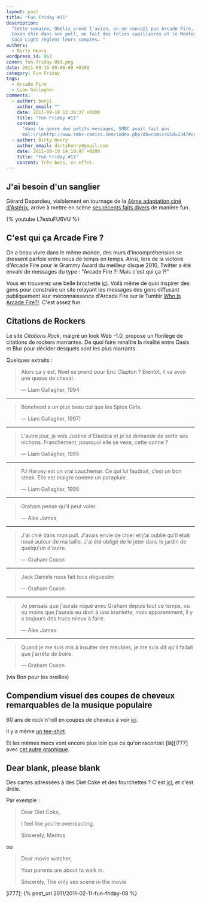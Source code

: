 ```yaml
---
layout: post
title: "Fun Friday #11"
description:
  "Cette semaine, Obélix prend l'avion, on ne connaît pas Arcade Fire, Graham
  Coxon chie dans son pull, on fait des folies capillaires et le Mentos et le
  Coca Light règlent leurs comptes. "
authors:
  - Dirty Henry
wordpress_id: 863
cover: fun-friday-863.png
date: 2011-09-16 09:00:00 +0200
category: Fun Friday
tags:
  - Arcade Fire
  - Liam Gallagher
comments:
  - author: benji
    author_email: ""
    date: 2011-09-19 13:39:37 +0200
    title: "Fun Friday #11"
    content:
      "dans le genre des petits messages, SMBC avait fait pas
      mal:\r\nhttp://www.smbc-comics.com/index.php?db=comics&id=2347#comic\r\n\r\nhttp://www.smbc-comics.com/index.php?db=comics&id=2223#comic"
  - author: Dirty Henry
    author_email: dirtyhenry@gmail.com
    date: 2011-09-19 14:19:47 +0200
    title: "Fun Friday #11"
    content: Très bons, en effet.
---
```


## J'ai besoin d'un sanglier

Gérard Depardieu, visiblement en tournage de la
[4ème adaptation ciné d'Astérix](http://www.allocine.fr/film/fichefilm_gen_cfilm=177895.html),
arrive à mettre en scène
[ses récents faits divers](http://lci.tf1.fr/people/gerard-depardieu-urine-dans-un-avion-6642138.html)
de manière fun.

{% youtube L7estuFU6VU %}

## C'est qui ça Arcade Fire ?

On a beau vivre dans le même monde, des murs d'incompréhension se dressent
parfois entre nous de temps en temps. Ainsi, lors de la victoire d'Arcade Fire
pour le Grammy Award du meilleur disque 2010, Twitter a été envahi de messages
du type : "Arcade Fire ⁈ Mais c'est qui ça ⁈"

Vous en trouverez une belle brochette
[ici](http://www.brooklynvegan.com/archives/2011/02/who_is_this_arc.html). Voilà
même de quoi inspirer des gens pour construire un site relayant les messages des
gens diffusant publiquement leur méconnaissance d'Arcade Fire sur le Tumblr
[Who Is Arcade Fire⁈](http://whoisarcadefire.tumblr.com/). C'est assez fun.

## Citations de Rockers

Le site _Citations Rock_, malgré un look Web -1.0, propose un florilège de
citations de rockers marrantes. De quoi faire renaître la rivalité entre Oasis
et Blur pour décider desquels sont les plus marrants.

Quelques extraits :

> Alors ça y est, Noel se prend pour Eric Clapton ? Bientôt, il va avoir une
> queue de cheval.
>
> — Liam Gallagher, 1994

---

> Bonehead a un plus beau cul que les Spice Girls.
>
> — Liam Gallagher, 1997)

---

> L'autre jour, je vois Justine d'Elastica et je lui demande de sortir ses
> nichons. Franchement, pourquoi elle se vexe, cette conne ?
>
> — Liam Gallagher, 1995

---

> PJ Harvey est un vrai cauchemar. Ce qui lui faudrait, c’est un bon steak. Elle
> est maigre comme un parapluie.
>
> — Liam Gallagher, 1995

---

> Graham pense qu'il peut voler.
>
> — Alex James

---

> J'ai chié dans mon pull. J'avais envie de chier et j'ai oublié qu'il était
> noué autour de ma taille. J'ai été obligé de le jeter dans le jardin de
> quelqu'un d'autre.
>
> — Graham Coxon

---

> Jack Daniels nous fait tous dégueuler.
>
> — Graham Coxon

---

> Je pensais que j'aurais niqué avec Graham depuis tout ce temps, ou au moins
> que j'aurais eu droit à une branlette, mais apparemment, il y a toujours des
> trucs mieux à faire.
>
> — Alex James

---

> Quand je me suis mis à insulter des meubles, je me suis dit qu'il fallait que
> j'arrête de boire.
>
> — Graham Coxon

(via Bon pour les oreilles)

## Compendium visuel des coupes de cheveux remarquables de la musique populaire

60 ans de rock'n'roll en coupes de cheveux à voir
[ici](http://popchartlab.tumblr.com/post/3904085944/a-visual-compendium-of-notable-haircuts-in-popular).

Il y a même
[un tee-shirt](http://popchartlab.tumblr.com/post/4346725536/rock-out-with-our-visual-compendium-of-notable).

Et les mêmes mecs vont encore plus loin que ce qu'on racontait [là][i777] avec
[cet autre graphique](http://popchartlab.tumblr.com/post/4212389296/games-played-in-the-1980s).

## Dear blank, please blank

Des cartes adressées à des Diet Coke et des fourchettes ? C'est
[ici](http://www.fubiz.net/2011/03/30/dear-blank-please-blank/), et c'est drôle.

Par exemple :

> Dear Diet Coke,
>
> I feel like you're overreacting.
>
> Sincerely, Mentos

ou

> Dear movie watcher,
>
> Your parents are about to walk in.
>
> Sincerely, The only sex scene in the movie

[i777]: {% post_url 2011/2011-02-11-fun-friday-08 %}
